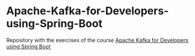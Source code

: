 # Apache-Kafka-for-Developers-using-Spring-Boot

Repository with the exercises of the course [Apache Kafka for Developers using Spring Boot](https://www.udemy.com/course/apache-kafka-for-developers-using-springboot)
